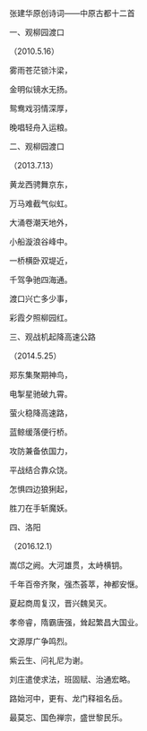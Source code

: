 张建华原创诗词——中原古都十二首

一、观柳园渡口

（2010.5.16）

雾雨苍茫锁汴梁，

金明似镜水无扬。

鸳鸯戏羽情深厚，

晚唱轻舟入运粮。

二、观柳园渡口

（2013.7.13）

黄龙西骋舞京东，

万马难截气似虹。

大涌卷潮天地外，

小船漩浪谷峰中。

一桥横卧双堤近，

千驾争驰四海通。

渡口兴亡多少事，

彩霞夕照柳园红。

三、观战机起降高速公路

（2014.5.25）

郑东集聚期神鸟，

电掣星驰破九霄。

萤火稳降高速路，

蓝鲸缓落便行桥。

攻防兼备依国力，

平战结合靠众饶。

怎惧四边狼猁起，

胜刀在手斩魔妖。

四、洛阳

（2016.12.1）

嵩邙之阙。大河雄贯，太峙横钥。

千年百帝齐聚，强杰荟萃，神都安惬。

夏起商周复汉，晋兴魏吴灭。

孝帝睿，隋霸唐强，耸起繁昌大国业。

文源厚广争鸣烈。

紫云生、问礼尼为谢。

刘庄遣使求法，班固赋、治通宏略。

路始河中，更有、龙门释祖名岳。

最莫忘、国色禅宗，盛世黎民乐。